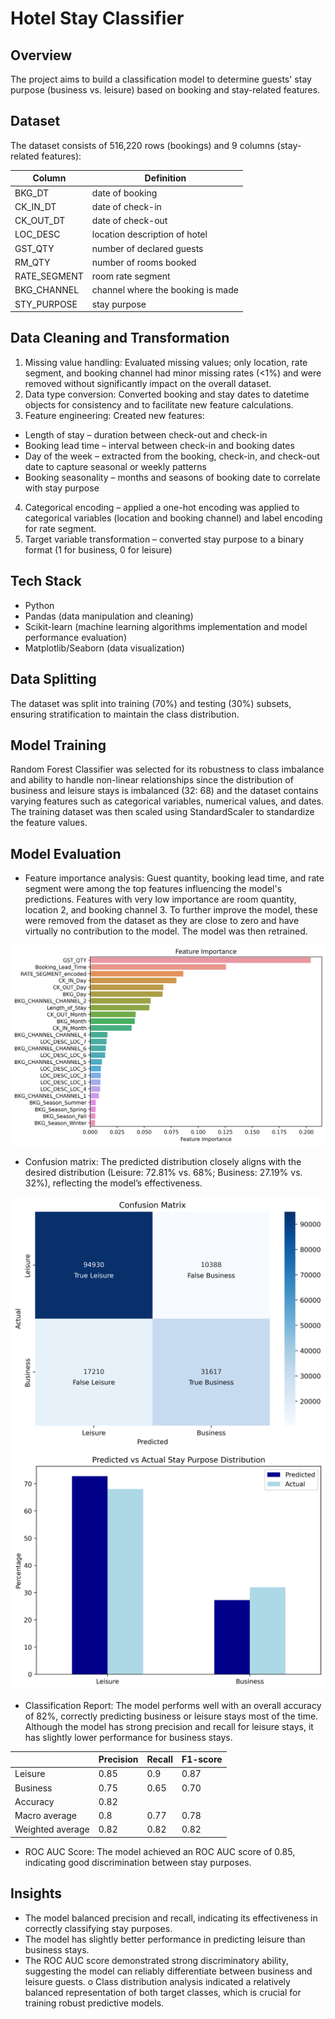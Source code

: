 # Hotel Stay Classifier

## Overview
The project aims to build a classification model to determine guests' stay purpose (business vs. leisure) based on booking and stay-related features.

## Dataset
The dataset consists of 516,220 rows (bookings) and 9 columns (stay-related features):

| Column | Definition | 
| --- | --- |
| BKG_DT | date of booking | 
| CK_IN_DT | date of check-in | 
| CK_OUT_DT | date of check-out | 
| LOC_DESC | location description of hotel |
| GST_QTY | number of declared guests | 
| RM_QTY | number of rooms booked | 
| RATE_SEGMENT | room rate segment | 
| BKG_CHANNEL | channel where the booking is made | 
| STY_PURPOSE | stay purpose | 

## Data Cleaning and Transformation
1.	Missing value handling: Evaluated missing values; only location, rate segment, and booking channel had minor missing rates (<1%) and were removed without significantly impact on the overall dataset.
2.	Data type conversion: Converted booking and stay dates to datetime objects for consistency and to facilitate new feature calculations.
3.	Feature engineering: Created new features:
- Length of stay – duration between check-out and check-in
- Booking lead time – interval between check-in and booking dates
- Day of the week – extracted from the booking, check-in, and check-out date to capture seasonal or weekly patterns
- Booking seasonality – months and seasons of booking date to correlate with stay purpose
4.	Categorical encoding – applied a one-hot encoding was applied to categorical variables (location and booking channel) and label encoding for rate segment.
5.	Target variable transformation – converted stay purpose to a binary format (1 for business, 0 for leisure)

## Tech Stack
- Python
- Pandas (data manipulation and cleaning)
- Scikit-learn (machine learning algorithms implementation and model performance evaluation)
- Matplotlib/Seaborn (data visualization)

## Data Splitting
The dataset was split into training (70%) and testing (30%) subsets, ensuring stratification to maintain the class distribution.

## Model Training
Random Forest Classifier was selected for its robustness to class imbalance and ability to handle non-linear relationships since the distribution of business and leisure stays is imbalanced (32: 68) and the dataset contains varying features such as categorical variables, numerical values, and dates. The training dataset was then scaled using StandardScaler to standardize the feature values.

## Model Evaluation
- Feature importance analysis: Guest quantity, booking lead time, and rate segment were among the top features influencing the model's predictions. Features with very low importance are room quantity, location 2, and booking channel 3. To further improve the model, these were removed from the dataset as they are close to zero and have virtually no contribution to the model. The model was then retrained.

![feature](plots/feature.png)

- Confusion matrix: The predicted distribution closely aligns with the desired distribution (Leisure: 72.81% vs. 68%; Business: 27.19% vs. 32%), reflecting the model’s effectiveness.

![confusion_matrix](plots/confusion_matrix.png)
![distribution](plots/distribution.png)

- Classification Report: The model performs well with an overall accuracy of 82%, correctly predicting business or leisure stays most of the time. Although the model has strong precision and recall for leisure stays, it has slightly lower performance for business stays.

| | Precision	| Recall | F1-score |
| -- | -- | -- | -- |
| Leisure	| 0.85 | 0.9 | 0.87	|
| Business	| 0.75 | 0.65 | 0.70 |
| Accuracy	| 0.82 |
| Macro average	| 0.8	| 0.77	| 0.78	|
| Weighted average	| 0.82	| 0.82	| 0.82 |

- ROC AUC Score: The model achieved an ROC AUC score of 0.85, indicating good discrimination between stay purposes.
 
## Insights
- The model balanced precision and recall, indicating its effectiveness in correctly classifying stay purposes.
- The model has slightly better performance in predicting leisure than business stays.
- The ROC AUC score demonstrated strong discriminatory ability, suggesting the model can reliably differentiate between business and leisure guests.
o	Class distribution analysis indicated a relatively balanced representation of both target classes, which is crucial for training robust predictive models.
